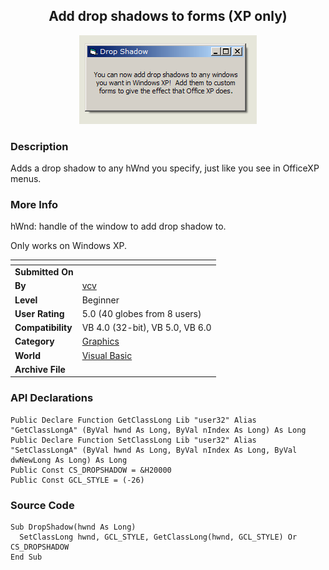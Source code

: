 ﻿<div align="center">

## Add drop shadows to forms \(XP only\)

<img src="PIC20011226156251405.gif">
</div>

### Description

Adds a drop shadow to any hWnd you specify, just like you see in OfficeXP menus.
 
### More Info
 
hWnd: handle of the window to add drop shadow to.

Only works on Windows XP.


<span>             |<span>
---                |---
**Submitted On**   |
**By**             |[vcv](https://github.com/Planet-Source-Code/PSCIndex/blob/master/ByAuthor/vcv.md)
**Level**          |Beginner
**User Rating**    |5.0 (40 globes from 8 users)
**Compatibility**  |VB 4\.0 \(32\-bit\), VB 5\.0, VB 6\.0
**Category**       |[Graphics](https://github.com/Planet-Source-Code/PSCIndex/blob/master/ByCategory/graphics__1-46.md)
**World**          |[Visual Basic](https://github.com/Planet-Source-Code/PSCIndex/blob/master/ByWorld/visual-basic.md)
**Archive File**   |[](https://github.com/Planet-Source-Code/vcv-add-drop-shadows-to-forms-xp-only__1-30129/archive/master.zip)

### API Declarations

```
Public Declare Function GetClassLong Lib "user32" Alias "GetClassLongA" (ByVal hwnd As Long, ByVal nIndex As Long) As Long
Public Declare Function SetClassLong Lib "user32" Alias "SetClassLongA" (ByVal hwnd As Long, ByVal nIndex As Long, ByVal dwNewLong As Long) As Long
Public Const CS_DROPSHADOW = &H20000
Public Const GCL_STYLE = (-26)
```


### Source Code

```
Sub DropShadow(hwnd As Long)
  SetClassLong hwnd, GCL_STYLE, GetClassLong(hwnd, GCL_STYLE) Or CS_DROPSHADOW
End Sub
```


